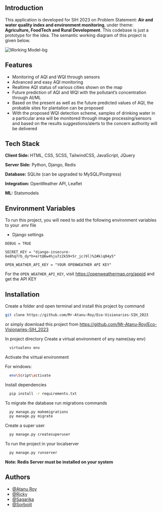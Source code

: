 ## Introduction
This application is developed for SIH 2023 on Problem Statement: **Air and water quality index and environment monitoring**, under theme: **Agriculture, FoodTech and Rural Development**.
This codebase is just a prototype for the idea.
The semantic working diagram of this project is given below.

![Working Model-bg](https://github.com/Mr-Atanu-Roy/Eco-Visionaries-SIH_2023/assets/100309120/4ba2ded3-4a87-4690-8eae-36a2158a8514)


## Features


- Monitoring of AQI and WQI through sensors 
- Advanced and easy AQI monitoring
- Realtime AQI status of various cities shown on the map
- Future prediction of AQI and WQI with the pollutant’s concentration through AI/ML 
- Based on the present as well as the future predicted values of AQI, the probable sites for plantation can be proposed
- With the proposed WQI detection scheme, samples of drinking water in a particular area will be monitored through image processing/sensors and based on the results suggestions/alerts to the concern authority will be delivered


## Tech Stack

**Client Side:** HTML, CSS, SCSS, TailwindCSS, JavaScript, JQuery

**Server Side:** Python, Django, Redis

**Database:** SQLite (can be upgraded to MySQL/Postgress)

**Integration:** OpenWeather API, Leaflet

**ML:** Statsmodels

## Environment Variables

To run this project, you will need to add the following environment variables to your .env file

- Django settings

`DEBUG = TRUE`

`SECRET_KEY = "django-insecure-6e8hq7rb_dy*h+ert@6w4%ju7z2k59+5r_jc)9l)%2#k)q04y5"`

`OPEN_WEATHER_API_KEY = "YOUR OPENWEATHER API KEY"`

For the `OPEN_WEATHER_API_KEY`, visit https://openweathermap.org/appid and get the API KEY



## Installation

Create a folder and open terminal and install this project by
command 
```bash
git clone https://github.com/Mr-Atanu-Roy/Eco-Visionaries-SIH_2023

```
or simply download this project from https://github.com/Mr-Atanu-Roy/Eco-Visionaries-SIH_2023

In project directory Create a virtual environment of any name(say env)

```bash
  virtualenv env

```
Activate the virtual environment

For windows:
```bash
  env\Script\activate

```
Install dependencies
```bash
  pip install -r requirements.txt

```
To migrate the database run migrations commands
```bash
  py manage.py makemigrations
  py manage.py migrate

```

Create a super user
```bash
  py manage.py createsuperuser

```


To run the project in your localserver
```bash
  py manage.py runserver

```
**Note: Redis Server must be installed on your system**

## Authors

- [@Atanu Roy](https://github.com/Mr-Atanu-Roy)
- [@Ricky](https://github.com/Ricky2054)
- [@Sagarika](https://github.com/Sagarika-02)
- [@Sorbojit](https://github.com/33sorbojitmondal)

